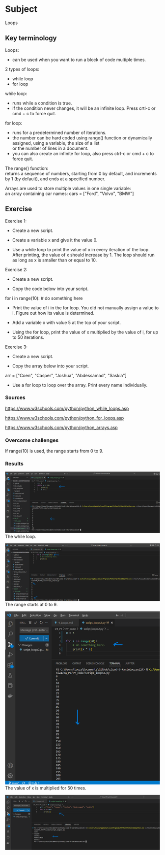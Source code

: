 # Subject
Loops

## Key terminology
Loops:  
- can be used when you want to run a block of code multiple times.  

2 types of loops:  
- while loop  
- for loop  

while loop:  
- runs while a condition is true.
- if the condition never changes, it will be an infinite loop. Press crtl-c or cmd + c to force quit.  

for loop:  
- runs for a predetermined number of iterations.  
- the number can be hard coded using range() function or dynamically assigned, using a variable, the size of a list  
or the number of lines in a document.  
- you can also create an infinite for loop, also press ctrl-c or cmd + c to force quit.  

The range() function:  
returns a sequence of numbers, starting from 0 by default, and increments by 1 (by default), and ends at a specified number.  

Arrays are used to store multiple values in one single variable:  
an array containing car names:
cars = ["Ford", "Volvo", "BMW"]

## Exercise  
Exercise 1:  

- Create a new script.  

- Create a variable x and give it the value 0.  

- Use a while loop to print the value of x in every iteration of the loop. After printing, the value of x should increase by 1. The loop should run as long as x is smaller than or equal to 10.  

Exercise 2:  

- Create a new script.  

- Copy the code below into your script.  

 for i in range(10):
    # do something here  

- Print the value of i in the for loop. You did not manually assign a value to i. Figure out how its value is determined.  

- Add a variable x with value 5 at the top of your script.  

- Using the for loop, print the value of x multiplied by the value of i, for up to 50 iterations.  

Exercise 3:  

- Create a new script.  

- Copy the array below into your script.  

arr = ["Coen", "Casper", "Joshua", "Abdessamad", "Saskia"]  

- Use a for loop to loop over the array. Print every name individually.



### Sources
https://www.w3schools.com/python/python_while_loops.asp  

https://www.w3schools.com/python/python_for_loops.asp  

https://www.w3schools.com/python/python_arrays.asp

### Overcome challenges
If range(10) is used, the range starts from 0 to 9.

### Results  
![result exercise 1](https://github.com/Techgrounds-Cloud-9/cloud-9-karimtouzani24/blob/ed64b9020d5c02179704f8324b6c8d24a504bacf/00_includes/PY/result_loops1.png)  
The while loop.  

![range 10 means from 0 to 9](https://github.com/Techgrounds-Cloud-9/cloud-9-karimtouzani24/blob/bb3a9eba8c9afe59958e35c16cb16b79e712e7f6/00_includes/PY/result_loops2a.png)  
The range starts at 0 to 9.  

![multiply x for 50 times](https://github.com/Techgrounds-Cloud-9/cloud-9-karimtouzani24/blob/19c9cec58347e849cf1e5e1b57df4a04d18d16fd/00_includes/PY/result_loops2b.png)  
The value of x is multiplied for 50 times.  

![result](https://github.com/Techgrounds-Cloud-9/cloud-9-karimtouzani24/blob/af97be5cb6b6fbf03885155db860ca2fcbde9ecb/00_includes/PY/result_loops3.png)  


